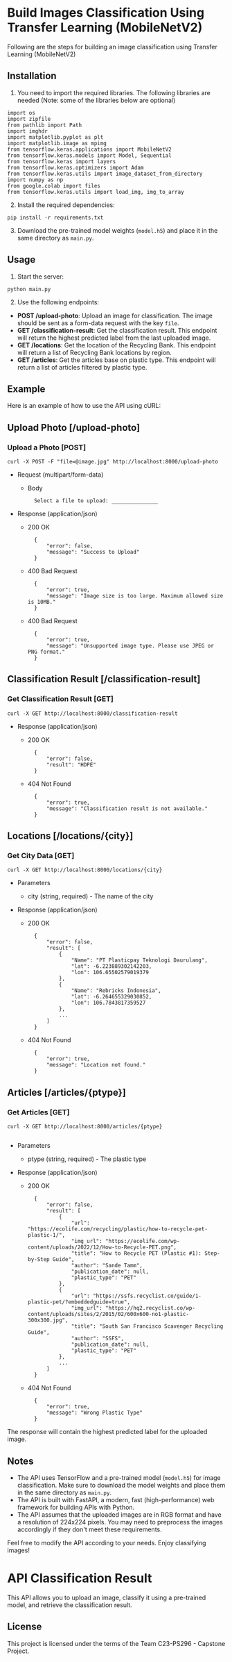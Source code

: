 # Build Images Classification Using Transfer Learning (MobileNetV2)

Following are the steps for building an image classification using Transfer Learning (MobileNetV2)

## Installation

1. You need to import the required libraries. The following libraries are needed (Note: some of the libraries below are optional)
```
import os
import zipfile
from pathlib import Path
import imghdr
import matplotlib.pyplot as plt
import matplotlib.image as mpimg
from tensorflow.keras.applications import MobileNetV2
from tensorflow.keras.models import Model, Sequential
from tensorflow.keras import layers
from tensorflow.keras.optimizers import Adam
from tensorflow.keras.utils import image_dataset_from_directory
import numpy as np
from google.colab import files
from tensorflow.keras.utils import load_img, img_to_array
```
2. Install the required dependencies:
```sheel
pip install -r requirements.txt
```

3. Download the pre-trained model weights (`model.h5`) and place it in the same directory as `main.py`.

## Usage

1. Start the server:
```sheel
python main.py
```


2. Use the following endpoints:

- **POST /upload-photo**: Upload an image for classification. The image should be sent as a form-data request with the key `file`.
- **GET /classification-result**: Get the classification result. This endpoint will return the highest predicted label from the last uploaded image.
- **GET /locations**: Get the location of the Recycling Bank. This endpoint will return a list of Recycling Bank locations by region.
- **GET /articles**: Get the articles base on plastic type. This endpoint will return a list of articles filtered by plastic type.
## Example

Here is an example of how to use the API using cURL:

## Upload Photo [/upload-photo]

### Upload a Photo [POST]
```sheel
curl -X POST -F "file=@image.jpg" http://localhost:8000/upload-photo
```

+ Request (multipart/form-data)

    + Body

            Select a file to upload: _______________

+ Response (application/json)

    + 200 OK

            {
                "error": false,
                "message": "Success to Upload"
            }

    + 400 Bad Request

            {
                "error": true,
                "message": "Image size is too large. Maximum allowed size is 10MB."
            }

    + 400 Bad Request

            {
                "error": true,
                "message": "Unsupported image type. Please use JPEG or PNG format."
            }

## Classification Result [/classification-result]

### Get Classification Result [GET]
```sheel
curl -X GET http://localhost:8000/classification-result
```


+ Response (application/json)

    + 200 OK

            {
                "error": false,
                "result": "HDPE"
            }

    + 404 Not Found

            {
                "error": true,
                "message": "Classification result is not available."
            }

## Locations [/locations/{city}]

### Get City Data [GET]
```sheel
curl -X GET http://localhost:8000/locations/{city}

```


+ Parameters
    + city (string, required) - The name of the city

+ Response (application/json)

    + 200 OK

            {
                "error": false,
                "result": [
                    {
                        "Name": "PT Plasticpay Teknologi Daurulang",
                        "lat": -6.223889302142203,
                        "lon": 106.65502579019379    
                    },
                    {
                        "Name": "Rebricks Indonesia",
                        "lat": -6.264655329030852,
                        "lon": 106.7843817359527
                    },
                    ...
                ]
            }

    + 404 Not Found

            {
                "error": true,
                "message": "Location not found."
            }

## Articles [/articles/{ptype}]

### Get Articles [GET]

```sheel
curl -X GET http://localhost:8000/articles/{ptype}


```


+ Parameters
    + ptype (string, required) - The plastic type

+ Response (application/json)

    + 200 OK

            {
                "error": false,
                "result": [
                    {
                        "url": "https://ecolife.com/recycling/plastic/how-to-recycle-pet-plastic-1/",
                        "img_url": "https://ecolife.com/wp-content/uploads/2022/12/How-to-Recycle-PET.png",
                        "title": "How to Recycle PET (Plastic #1): Step-by-Step Guide",
                        "author": "Sande Tamm",
                        "publication_date": null,
                        "plastic_type": "PET"
                    },
                    {
                        "url": "https://ssfs.recyclist.co/guide/1-plastic-pet/?embeddedguide=true",
                        "img_url": "https://hq2.recyclist.co/wp-content/uploads/sites/2/2015/02/600x600-no1-plastic-300x300.jpg",
                        "title": "South San Francisco Scavenger Recycling Guide",
                        "author": "SSFS",
                        "publication_date": null,
                        "plastic_type": "PET"
                    },
                    ...
                ]
            }

    + 404 Not Found

            {
                "error": true,
                "message": "Wrong Plastic Type"
            }

The response will contain the highest predicted label for the uploaded image.

## Notes

- The API uses TensorFlow and a pre-trained model (`model.h5`) for image classification. Make sure to download the model weights and place them in the same directory as `main.py`.
- The API is built with FastAPI, a modern, fast (high-performance) web framework for building APIs with Python.
- The API assumes that the uploaded images are in RGB format and have a resolution of 224x224 pixels. You may need to preprocess the images accordingly if they don't meet these requirements.

Feel free to modify the API according to your needs. Enjoy classifying images!

# API Classification Result

This API allows you to upload an image, classify it using a pre-trained model, and retrieve the classification result.

## License

This project is licensed under the terms of the Team C23-PS296 - Capstone Project.








